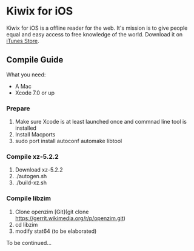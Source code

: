 # Kiwix for iOS  
Kiwix for iOS is a offline reader for the web. It's mission is to give people equal and easy access to free knowledge of the world. Download it on [iTunes Store](https://itunes.apple.com/us/app/kiwix/id997079563).

## Compile Guide  
What you need:

- A Mac  
- Xcode 7.0 or up  

### Prepare  
1. Make sure Xcode is at least launched once and commnad line tool is installed
2. Install Macports 
3. sudo port install autoconf automake libtool

### Compile xz-5.2.2  
1. Download xz-5.2.2
2. ./autogen.sh
3. ./build-xz.sh

### Compile libzim  
1. Clone openzim [Git](git clone https://gerrit.wikimedia.org/r/p/openzim.git)
2. cd libzim
3. modify stat64 (to be elaborated)

To be continued...